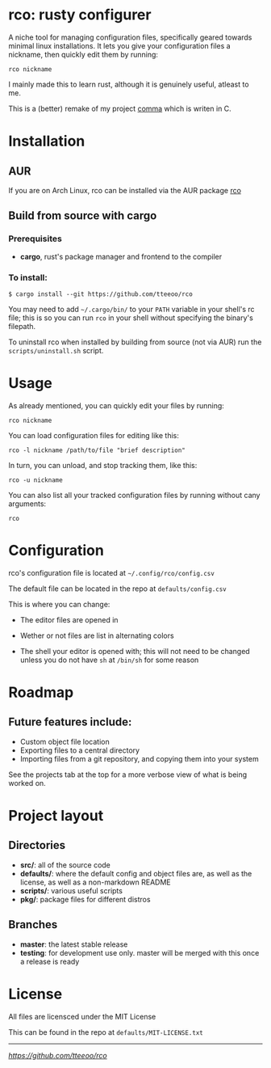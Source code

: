 # rco: rusty configurer

A niche tool for managing configuration files, specifically geared towards minimal linux installations.
It lets you give your configuration files a nickname, then quickly edit them by running:

`rco nickname`


I mainly made this to learn rust, although it is genuinely useful, atleast to me.

This is a (better) remake of my project <a href="https://github.com/tteeoo/rco">comma</a> which is writen in C.

# Installation

## AUR

If you are on Arch Linux, rco can be installed via the AUR package <a href="https://aur.archlinux.org/packages/rco/">rco</a>

## Build from source with cargo

### Prerequisites

* <b>cargo</b>, rust's package manager and frontend to the compiler

### To install:

```
$ cargo install --git https://github.com/tteeoo/rco
```

You may need to add `~/.cargo/bin/` to your `PATH` variable in your shell's rc file; this is so you can run `rco` in your shell without specifying the binary's filepath.


To uninstall rco when installed by building from source (not via AUR) run the `scripts/uninstall.sh` script.

# Usage

As already mentioned, you can quickly edit your files by running:

`rco nickname`



You can load configuration files for editing like this:

`rco -l nickname /path/to/file "brief description"`



In turn, you can unload, and stop tracking them, like this:

`rco -u nickname`



You can also list all your tracked configuration files by running without cany arguments:

`rco`



# Configuration

rco's configuration file is located at `~/.config/rco/config.csv`

The default file can be located in the repo at `defaults/config.csv`

This is where you can change:

- The editor files are opened in

- Wether or not files are list in alternating colors

- The shell your editor is opened with; this will not need to be changed unless you do not have `sh` at `/bin/sh` for some reason


# Roadmap

## Future features include:

* Custom object file location
* Exporting files to a central directory
* Importing files from a git repository, and copying them into your system

See the projects tab at the top for a more verbose view of what is being worked on.


# Project layout

## Directories

* **src/**: all of the source code
* **defaults/**: where the default config and object files are, as well as the license, as well as a non-markdown README
* **scripts/**: various useful scripts
* **pkg/**: package files for different distros

## Branches

* **master**: the latest stable release
* **testing**: for development use only. master will be merged with this once a release is ready


# License

All files are licensced under the MIT License

This can be found in the repo at `defaults/MIT-LICENSE.txt`

<hr>

<em>https://github.com/tteeoo/rco</em>
